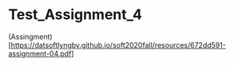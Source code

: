 # Test_Assignment_4

(Assingment)[https://datsoftlyngby.github.io/soft2020fall/resources/672dd591-assignment-04.pdf]
